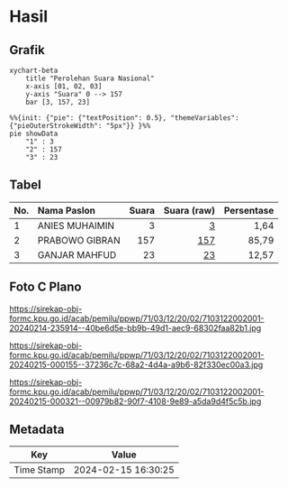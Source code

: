 # Hasil

## Grafik

```mermaid
xychart-beta
    title "Perolehan Suara Nasional"
    x-axis [01, 02, 03]
    y-axis "Suara" 0 --> 157
    bar [3, 157, 23]
```

```mermaid
%%{init: {"pie": {"textPosition": 0.5}, "themeVariables": {"pieOuterStrokeWidth": "5px"}} }%%
pie showData
    "1" : 3
    "2" : 157
    "3" : 23
```

## Tabel

| No. | Nama Paslon    | Suara | Suara (raw) | Persentase |
|:--- |:-------------- | -----:| -----------:| ----------:|
| 1   | ANIES MUHAIMIN | 3     | [3][p-1]    | 1,64       |
| 2   | PRABOWO GIBRAN | 157   | [157][p-2]  | 85,79      |
| 3   | GANJAR MAHFUD  | 23    | [23][p-3]   | 12,57      |


[p-1]: https://github.com/gigit-pemilu/pemilu-2024/blob/main/pilpres/hitung-suara/sub/71-sulawesi-utara/sub/03-kepulauan-sangihe/sub/12-tamako/sub/2002-nagha-ii/sub/001-tps/sub/paslon-1.txt
[p-2]: https://github.com/gigit-pemilu/pemilu-2024/blob/main/pilpres/hitung-suara/sub/71-sulawesi-utara/sub/03-kepulauan-sangihe/sub/12-tamako/sub/2002-nagha-ii/sub/001-tps/sub/paslon-2.txt
[p-3]: https://github.com/gigit-pemilu/pemilu-2024/blob/main/pilpres/hitung-suara/sub/71-sulawesi-utara/sub/03-kepulauan-sangihe/sub/12-tamako/sub/2002-nagha-ii/sub/001-tps/sub/paslon-3.txt

## Foto C Plano

https://sirekap-obj-formc.kpu.go.id/acab/pemilu/ppwp/71/03/12/20/02/7103122002001-20240214-235914--40be6d5e-bb9b-49d1-aec9-68302faa82b1.jpg

https://sirekap-obj-formc.kpu.go.id/acab/pemilu/ppwp/71/03/12/20/02/7103122002001-20240215-000155--37236c7c-68a2-4d4a-a9b6-82f330ec00a3.jpg

https://sirekap-obj-formc.kpu.go.id/acab/pemilu/ppwp/71/03/12/20/02/7103122002001-20240215-000321--00979b82-90f7-4108-9e89-a5da9d4f5c5b.jpg


## Metadata

| Key        | Value               |
| ---------- | ------------------- |
| Time Stamp | 2024-02-15 16:30:25 |



